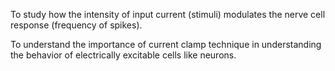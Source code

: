 To study how the intensity of input current (stimuli) modulates the nerve cell response (frequency of spikes).

To understand the importance of current clamp technique in understanding the behavior of electrically excitable cells like neurons.
